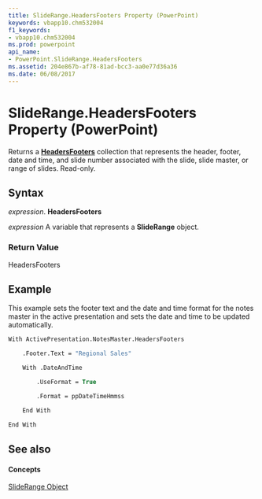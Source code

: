 ```yaml
---
title: SlideRange.HeadersFooters Property (PowerPoint)
keywords: vbapp10.chm532004
f1_keywords:
- vbapp10.chm532004
ms.prod: powerpoint
api_name:
- PowerPoint.SlideRange.HeadersFooters
ms.assetid: 204e867b-af78-81ad-bcc3-aa0e77d36a36
ms.date: 06/08/2017
---
```



# SlideRange.HeadersFooters Property (PowerPoint)

Returns a  **[HeadersFooters](PowerPoint.HeadersFooters.md)** collection that represents the header, footer, date and time, and slide number associated with the slide, slide master, or range of slides. Read-only.


## Syntax

 _expression_. **HeadersFooters**

 _expression_ A variable that represents a **SlideRange** object.


### Return Value

HeadersFooters


## Example

This example sets the footer text and the date and time format for the notes master in the active presentation and sets the date and time to be updated automatically.


```vb
With ActivePresentation.NotesMaster.HeadersFooters

    .Footer.Text = "Regional Sales"

    With .DateAndTime

        .UseFormat = True

        .Format = ppDateTimeHmmss

    End With

End With
```


## See also


#### Concepts


[SlideRange Object](PowerPoint.SlideRange.md)

